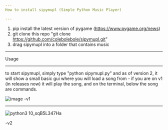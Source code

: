 ```yaml
---
How to install sipymupl (Simple Python Music Player)

---
```

1. pip install the latest version of pygame (https://www.pygame.org/news)
2. git clone this repo "git clone https://github.com/colebolebole/sipymupl.git"
3. drag sipymupl into a folder that contains music
---

Usage

---
to start sipymupl, simply type "python sipymupl.py" and as of version 2, it will show a small basic gui where you will load a song from - 
if you are on v1 (in releases now) it will play the song, and on the terminal, below the song are commands.



![image](https://user-images.githubusercontent.com/88512222/230267164-324a826c-a358-4fa8-af40-1423a7860c1f.png)
-v1

---

![python3 10_sqB5L347Ha](https://user-images.githubusercontent.com/88512222/230266736-ba65315c-024e-4610-8774-83396bbbcb52.png)

-v2
